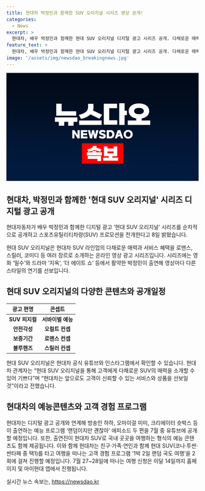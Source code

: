 ```yaml
---
title: 현대차 박정민과 함께한 SUV 오리지널 시리즈 영상 공개!
categories:
  - News
excerpt: >
  현대차, 배우 박정민과 함께한 현대 SUV 오리지널 디지털 광고 시리즈 공개. 다채로운 매력과 서비스 혜택을 로맨스, 스릴러, 코미디 등 장르로 소개하는 온라인 영상 광고. 박정민의 다채로운 연기로 구성된 시리즈에는 여러 장르의 광고가 포함되어 있음. 현대차 공식 유튜브와 인스타그램에서 시청 가능. 또한, 예능 프로그램 랜덤이지만 괜찮아와 1박 2일 랜덤 국도 여행도 진행 중.
feature_text: >
  현대차, 배우 박정민과 함께한 현대 SUV 오리지널 디지털 광고 시리즈 공개. 다채로운 매력과 서비스 혜택을 로맨스, 스릴러, 코미디 등 장르로 소개하는 온라인 영상 광고. 박정민의 다채로운 연기로 구성된 시리즈에는 여러 장르의 광고가 포함되어 있음. 현대차 공식 유튜브와 인스타그램에서 시청 가능. 또한, 예능 프로그램 랜덤이지만 괜찮아와 1박 2일 랜덤 국도 여행도 진행 중.
image: '/assets/img/newsdao_breakingnews.jpg'
---
```


<p><img src="/assets/img/newsdao_breakingnews.jpg" alt="ontimetimes 속보" /></p>

<h2>현대차, 박정민과 함께한 '현대 SUV 오리지널' 시리즈 디지털 광고 공개</h2>

<p>현대자동차가 배우 박정민과 함께한 디지털 광고 ‘현대 SUV 오리지널’ 시리즈를 순차적으로 공개하고 스포츠유틸리티차량(SUV) 프로모션을 전개한다고 8일 밝혔습니다.</p>

<p data-ke-size="size16">현대 SUV 오리지널은 현대차 SUV 라인업의 다채로운 매력과 서비스 혜택을 로맨스, 스릴러, 코미디 등 여러 장르로 소개하는 온라인 영상 광고 시리즈입니다. 시리즈에는 영화 ‘밀수’와 드라마 ‘지옥’, ‘더 에이트 쇼’ 등에서 활약한 박정민이 출연해 영상마다 다른 스타일의 연기를 선보입니다.</p>

<h2 data-ke-size="size26">현대 SUV 오리지널의 다양한 콘텐츠와 공개일정</h2>

<table>
    <thead>
        <tr>
            <th>광고 편명</th>
            <th>콘셉트</th>
        </tr>
    </thead>
    <tbody>
        <tr>
            <td style="text-align: center; height: 17px;"><b>SUV 피지컬</b></td>
            <td style="text-align: center; height: 17px;"><b>서바이벌 예능</b></td>
        </tr>
        <tr>
            <td style="text-align: center; height: 17px;"><b>안전각성</b></td>
            <td style="text-align: center; height: 17px;"><b>오컬트 컨셉</b></td>
        </tr>
        <tr>
            <td style="text-align: center; height: 17px;"><b>보증기간</b></td>
            <td style="text-align: center; height: 17px;"><b>로맨스 컨셉</b></td>
        </tr>
        <tr>
            <td style="text-align: center; height: 17px;"><b>블루핸즈</b></td>
            <td style="text-align: center; height: 17px;"><b>스릴러 컨셉</b></td>
        </tr>
    </tbody>
</table>

<p data-ke-size="size16">현대 SUV 오리지널은 현대차 공식 유튜브와 인스타그램에서 확인할 수 있습니다. 현대차 관계자는 “현대 SUV 오리지널을 통해 고객에게 다채로운 SUV의 매력을 소개할 수 있어 기쁘다”며 “현대차는 앞으로도 고객이 신뢰할 수 있는 서비스와 상품을 선보일 것”이라고 전했습니다.</p>

<h2 data-ke-size="size26">현대차의 예능콘텐츠와 고객 경험 프로그램</h2>

<p data-ke-size="size16">현대차는 디지털 광고 공개와 연계해 방송인 하하, 오마이걸 미미, 크리에이터 숏박스 등이 출연하는 예능 프로그램 ‘랜덤이지만 괜찮아’ 에피소드 두 편을 7월 중 유튜브에 공개할 예정입니다. 또한, 출연진이 현대차 SUV로 국내 곳곳을 여행하는 형식의 예능 콘텐츠도 함께 제공됩니다. 이와 함께 현대차는 친구·가족·연인과 함께 현대 SUV(코나·투싼·싼타페 중 택1)를 타고 여행을 떠나는 고객 경험 프로그램 ‘1박 2일 랜덤 국도 여행’을 2회에 걸쳐 진행할 예정입니다. 7월 27~28일에 떠나는 여행 신청은 이달 14일까지 홈페이지 및 마이현대 앱에서 진행됩니다.</p>
실시간 뉴스 속보는, <a href="https://newsdao.kr" rel="dofollow">https://newsdao.kr</a>


